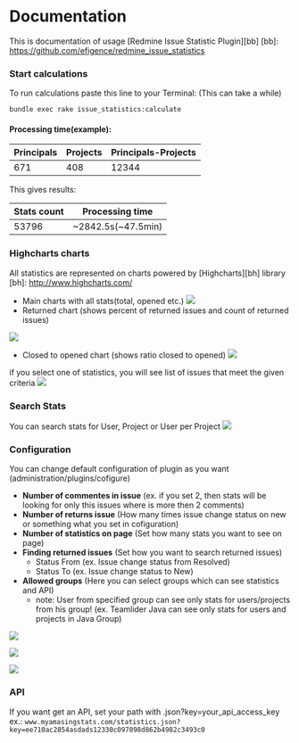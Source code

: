 # Documentation

This is documentation of usage [Redmine Issue Statistic Plugin][bb]
[bb]: https://github.com/efigence/redmine_issue_statistics


### Start calculations

To run calculations paste this line to your Terminal: (This can take a while)

 `bundle exec rake issue_statistics:calculate`

#### Processing time(example):


Principals | Projects | Principals-Projects
-----------|----------|--------------------
671|408|12344

  This gives results:

Stats count | Processing time
------------|----------------
53796|~2842.5s(~47.5min)

### Highcharts charts

All statistics are represented on charts powered by [Highcharts][bh] library
[bh]: http://www.highcharts.com/ 
* Main charts with all stats(total, opened etc.)
![](https://raw.githubusercontent.com/efigence/redmine_plugins_cdn/master/PIC/issue_statistics/popr_main_chart.png)
* Returned chart (shows percent of returned issues and count of returned issues)

![](https://raw.githubusercontent.com/efigence/redmine_plugins_cdn/master/PIC/issue_statistics/returned.png)
* Closed to opened chart (shows ratio closed to opened)
![](https://raw.githubusercontent.com/efigence/redmine_plugins_cdn/master/PIC/issue_statistics/opened_closed.png)

if you select one of statistics, you will see list of issues that meet the given criteria
![](https://raw.githubusercontent.com/efigence/redmine_plugins_cdn/master/PIC/issue_statistics/issue_list_closed.png)

### Search Stats

You can search stats for User, Project or User per Project
![](https://raw.githubusercontent.com/efigence/redmine_plugins_cdn/master/PIC/issue_statistics/search.png)

### Configuration

  You can change default configuration of plugin as you want (administration/plugins/cofigure)
  * **Number of commentes in issue** (ex. if you set 2, then stats will be looking for only this issues where is more then 2 comments)
  * **Number of returns issue** (How many times issue change status on new or something what you set in cofiguration)
  * **Number of statistics on page** (Set how many stats you want to see on page)
  * **Finding returned issues** (Set how you want to search returned issues)
    * Status From (ex. Issue change status from Resolved)
    * Status To (ex. Issue change status to New)
  * **Allowed groups** (Here you can select groups which can see statistics and API)
    * note: User from specified group can see only stats for users/projects from his group!
    (ex. Teamlider Java can see only stats for users and projects in Java Group)

![](https://raw.githubusercontent.com/efigence/redmine_plugins_cdn/master/PIC/issue_statistics/main_config.png)

![](https://raw.githubusercontent.com/efigence/redmine_plugins_cdn/master/PIC/issue_statistics/returned_config.png)

![](https://raw.githubusercontent.com/efigence/redmine_plugins_cdn/master/PIC/issue_statistics/allowed_groups.png)
### API

  If you want get an API, set your path with .json?key=your_api_access_key
  ex.: `www.myamasingstats.com/statistics.json?key=ee710ac2854asdads12330c097098d862b4982c3493c0`
